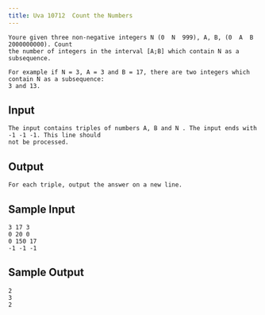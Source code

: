 ```yaml
---
title: Uva 10712  Count the Numbers
---
```



```
Youre given three non-negative integers N (0  N  999), A, B, (0  A  B  2000000000). Count
the number of integers in the interval [A;B] which contain N as a subsequence.

For example if N = 3, A = 3 and B = 17, there are two integers which contain N as a subsequence:
3 and 13.
```

## Input

```
The input contains triples of numbers A, B and N . The input ends with -1 -1 -1. This line should
not be processed.

```

## Output

```
For each triple, output the answer on a new line.

```

## Sample Input

```
3 17 3
0 20 0
0 150 17
-1 -1 -1

```

## Sample Output

```
2
3
2
```

